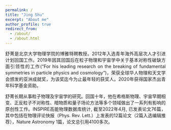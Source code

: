 ```yaml
---
permalink: /
title: "Jing Shu"
excerpt: "About me"
author_profile: true
redirect_from: 
  - /about/
  - /about.html
---
```


 <p align="justify" class="pt-3">舒菁是北京大学物理学院的博雅特聘教授。2012年入选青年海外高层次人才引进计划回国工作。2019年因其回国后在粒子物理和宇宙学中关于基本对称性破缺方面引领性的工作(“For his leading research on the breaking of fundamental symmetries in particle physics and cosmology”)，荣获全球华人物理和天文学会颁发的亚洲成就奖，为该奖迄今为止最年轻的获奖人。2020年获得国家杰出青年科学基金资助。</p>
 
 <p align="justify" class="pt-3">舒菁长期从事粒子物理及宇宙学的研究。回国十年，他在希格斯物理、宇宙早期相变、正反粒子不对称性、暗物质和量子场论方法等多个领域做出了一系列有影响的原创性工作。INSPIRE高能物理数据库统计, 截至2022年4月, 已发表论文76篇，其中包括在物理评论快报（Phys. Rev. Lett.）上发表的12篇论文（2篇入选编辑推荐），Nature Astronomy 1篇，论文总引用4100多次。 </p>